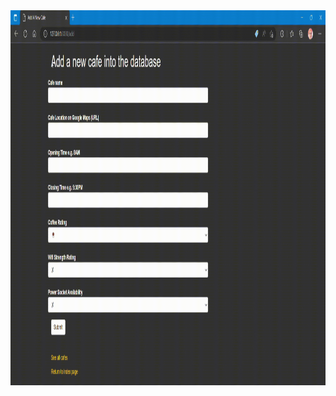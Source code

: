 <img src="https://github.com/ShubhamOulkar/100_python_projects/blob/master/web%20development/Front-end-bootstrap/coffeeandtable/Cafe2023-03-01%2019-13-16.gif" height="600" width="1100" />
